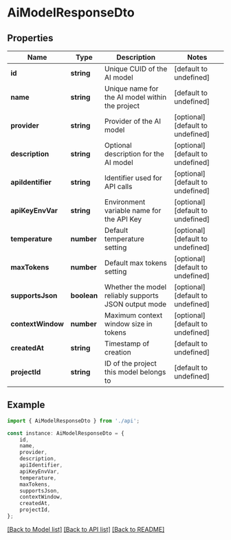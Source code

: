 # AiModelResponseDto


## Properties

Name | Type | Description | Notes
------------ | ------------- | ------------- | -------------
**id** | **string** | Unique CUID of the AI model | [default to undefined]
**name** | **string** | Unique name for the AI model within the project | [default to undefined]
**provider** | **string** | Provider of the AI model | [optional] [default to undefined]
**description** | **string** | Optional description for the AI model | [optional] [default to undefined]
**apiIdentifier** | **string** | Identifier used for API calls | [optional] [default to undefined]
**apiKeyEnvVar** | **string** | Environment variable name for the API Key | [optional] [default to undefined]
**temperature** | **number** | Default temperature setting | [optional] [default to undefined]
**maxTokens** | **number** | Default max tokens setting | [optional] [default to undefined]
**supportsJson** | **boolean** | Whether the model reliably supports JSON output mode | [optional] [default to undefined]
**contextWindow** | **number** | Maximum context window size in tokens | [optional] [default to undefined]
**createdAt** | **string** | Timestamp of creation | [default to undefined]
**projectId** | **string** | ID of the project this model belongs to | [default to undefined]

## Example

```typescript
import { AiModelResponseDto } from './api';

const instance: AiModelResponseDto = {
    id,
    name,
    provider,
    description,
    apiIdentifier,
    apiKeyEnvVar,
    temperature,
    maxTokens,
    supportsJson,
    contextWindow,
    createdAt,
    projectId,
};
```

[[Back to Model list]](../README.md#documentation-for-models) [[Back to API list]](../README.md#documentation-for-api-endpoints) [[Back to README]](../README.md)
